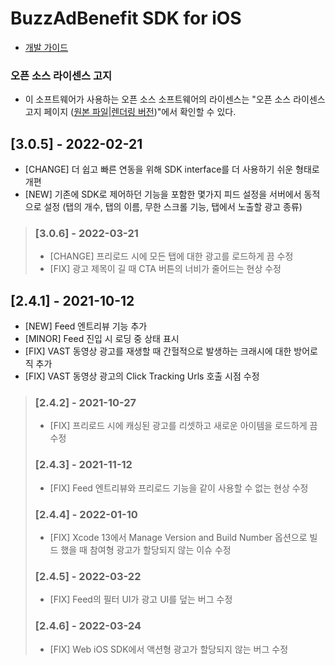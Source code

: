 
# BuzzAdBenefit SDK for iOS

* [개발 가이드](https://buzzvil.atlassian.net/wiki/spaces/BDG/pages/2686124049/BuzzAd+iOS+SDK+3.0.x)

### 오픈 소스 라이센스 고지
- 이 소프트웨어가 사용하는 오픈 소스 소프트웨어의 라이센스는 "오픈 소스 라이센스 고지 페이지 ([원본 파일](docs/3rd_party_licenses.html)|[렌더링 버전](https://htmlpreview.github.io/?https://github.com/Buzzvil/buzzscreen-sdk-publisher/blob/master/docs/3rd_party_licenses.html))"에서 확인할 수 있다.

## [3.0.5] - 2022-02-21
* [CHANGE] 더 쉽고 빠른 연동을 위해 SDK interface를 더 사용하기 쉬운 형태로 개편
* [NEW] 기존에 SDK로 제어하던 기능을 포함한 몇가지 피드 설정을 서버에서 동적으로 설정 (탭의 개수, 탭의 이름, 무한 스크롤 기능, 탭에서 노출할 광고 종류)
> ### [3.0.6] - 2022-03-21
> * [CHANGE] 프리로드 시에 모든 탭에 대한 광고를 로드하게 끔 수정
> * [FIX] 광고 제목이 길 때 CTA 버튼의 너비가 줄어드는 현상 수정

## [2.4.1] - 2021-10-12
* [NEW] Feed 엔트리뷰 기능 추가
* [MINOR] Feed 진입 시 로딩 중 상태 표시
* [FIX] VAST 동영상 광고를 재생할 때 간헐적으로 발생하는 크래시에 대한 방어로직 추가
* [FIX] VAST 동영상 광고의 Click Tracking Urls 호출 시점 수정
> ### [2.4.2] - 2021-10-27
> * [FIX] 프리로드 시에 캐싱된 광고를 리셋하고 새로운 아이템을 로드하게 끔 수정
> ### [2.4.3] - 2021-11-12
> * [FIX] Feed 엔트리뷰와 프리로드 기능을 같이 사용할 수 없는 현상 수정
> ### [2.4.4] - 2022-01-10
> * [FIX] Xcode 13에서 Manage Version and Build Number 옵션으로 빌드 했을 때 참여형 광고가 할당되지 않는 이슈 수정
> ### [2.4.5] - 2022-03-22
> * [FIX] Feed의 필터 UI가 광고 UI를 덮는 버그 수정
> ### [2.4.6] - 2022-03-24
> * [FIX] Web iOS SDK에서 액션형 광고가 할당되지 않는 버그 수정
